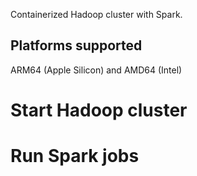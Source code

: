 Containerized Hadoop cluster with Spark.

## Platforms supported
ARM64 (Apple Silicon) and AMD64 (Intel)

# Start Hadoop cluster


# Run Spark jobs


